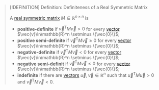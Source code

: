 >[!DEFINITION] Definition: Definiteness of a Real Symmetric Matrix
>
>A [real symmetric matrix](Real%20Symmetric%20Matrix.md) $M\in\mathbb{R}^{n\times n}$ is
>- **positive-definite** if $\vec{v}^\mathsf{T}M\vec{v} \gt 0$ for every [vector](../../Row%20and%20Column%20Vectors/Real%20Vectors/Real%20Vector.md) $\vec{v}\in\mathbb{R}^n \setminus \{\vec{0}\}$;
>- **positive semi-definite** if $\vec{v}^\mathsf{T}M\vec{v} \ge 0$ for every [vector](../../Row%20and%20Column%20Vectors/Real%20Vectors/Real%20Vector.md) $\vec{v}\in\mathbb{R}^n \setminus \{\vec{0}\}$;
>- **negative-definite** if $\vec{v}^\mathsf{T}M\vec{v} \lt 0$ for every [vector](../../Row%20and%20Column%20Vectors/Real%20Vectors/Real%20Vector.md) $\vec{v}\in\mathbb{R}^n \setminus \{\vec{0}\}$;
>- **negative semi-definit** if $\vec{v}^\mathsf{T}M\vec{v} \le 0$ for every [vector](../../Row%20and%20Column%20Vectors/Real%20Vectors/Real%20Vector.md) $\vec{v}\in\mathbb{R}^n \setminus \{\vec{0}\}$;
>- **indefinite** if there are [vectors](../../Row%20and%20Column%20Vectors/Real%20Vectors/Real%20Vector.md) $\vec{u},\vec{v}\in\mathbb{R}^n$ such that $\vec{u}^\mathsf{T}M\vec{u}\gt 0$ and $\vec{v}^\mathsf{T}M\vec{v}\lt 0$.
>